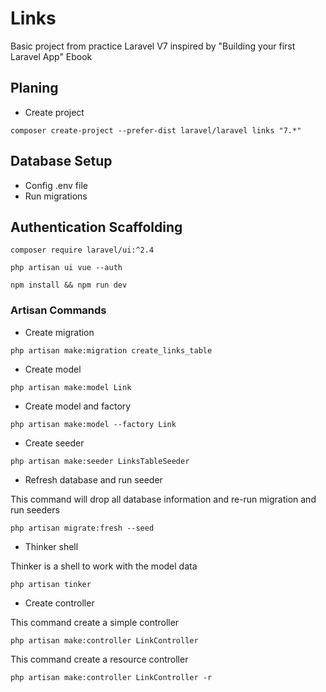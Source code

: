 # Links

Basic project from practice Laravel V7 inspired by "Building your first Laravel App" Ebook

## Planing

* Create project

```
composer create-project --prefer-dist laravel/laravel links "7.*"
```

## Database Setup

* Config .env file
* Run migrations

## Authentication Scaffolding

```
composer require laravel/ui:^2.4
```

```
php artisan ui vue --auth
```

```
npm install && npm run dev
```


### Artisan Commands

* Create migration

```
php artisan make:migration create_links_table
```

* Create model

```
php artisan make:model Link
```

* Create model and factory

```
php artisan make:model --factory Link
```

* Create seeder

```
php artisan make:seeder LinksTableSeeder
```

* Refresh database and run seeder

This command will drop all database information and re-run migration and run seeders

```
php artisan migrate:fresh --seed
```

* Thinker shell

Thinker is a shell to work with the model data

```
php artisan tinker
```


* Create controller

This command create a simple controller

```
php artisan make:controller LinkController
```

This command create a resource controller

```
php artisan make:controller LinkController -r
```
